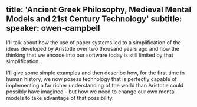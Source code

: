 title: 'Ancient Greek Philosophy, Medieval Mental Models and 21st Century Technology'
subtitle:
speaker: owen-campbell
---
I'll talk about how the use of paper systems led to a simplification of the ideas developed by Aristotle over two thousand years ago and how the thinking that we encode into our software today is still limited by that simplification.

I'll give some simple examples and then describe how, for the first time in human history, we now posess technology that is perfectly capable of implementing a far richer understanding of the world than Aristotle could possibly have imagined - but how we need to change our own mental models to take advantage of that possibility.
